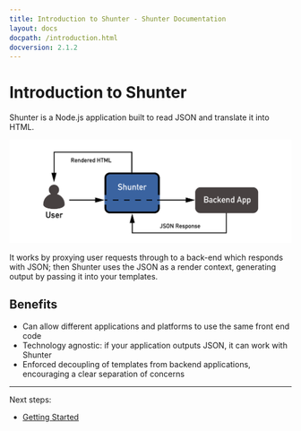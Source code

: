 ```yaml
---
title: Introduction to Shunter - Shunter Documentation
layout: docs
docpath: /introduction.html
docversion: 2.1.2
---
```


Introduction to Shunter
=======================

Shunter is a Node.js application built to read JSON and translate it into HTML.

![Shunter as a proxy](/docs/2.1.2/diagram.png)

It works by proxying user requests through to a back-end which responds with JSON; then Shunter uses the JSON as a render context, generating output by passing it into your templates.


Benefits
--------

- Can allow different applications and platforms to use the same front end code
- Technology agnostic: if your application outputs JSON, it can work with Shunter
- Enforced decoupling of templates from backend applications, encouraging a clear separation of concerns


---

Next steps:

- [Getting Started](getting-started.html)
